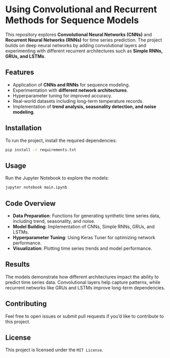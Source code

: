 # Using Convolutional and Recurrent Methods for Sequence Models

This repository explores **Convolutional Neural Networks (CNNs)** and **Recurrent Neural Networks (RNNs)** for time series prediction. The project builds on deep neural networks by adding convolutional layers and experimenting with different recurrent architectures such as **Simple RNNs, GRUs, and LSTMs**.

## Features
- Application of **CNNs and RNNs** for sequence modeling.
- Experimentation with **different network architectures**.
- Hyperparameter tuning for improved accuracy.
- Real-world datasets including long-term temperature records.
- Implementation of **trend analysis, seasonality detection, and noise modeling**.

## Installation
To run the project, install the required dependencies:

```bash
pip install -r requirements.txt
```

## Usage
Run the Jupyter Notebook to explore the models:

```bash
jupyter notebook main.ipynb
```

## Code Overview
- **Data Preparation**: Functions for generating synthetic time series data, including trend, seasonality, and noise.
- **Model Building**: Implementation of CNNs, Simple RNNs, GRUs, and LSTMs.
- **Hyperparameter Tuning**: Using Keras Tuner for optimizing network performance.
- **Visualization**: Plotting time series trends and model performance.

## Results
The models demonstrate how different architectures impact the ability to predict time series data. Convolutional layers help capture patterns, while recurrent networks like GRUs and LSTMs improve long-term dependencies.

## Contributing
Feel free to open issues or submit pull requests if you’d like to contribute to this project.

## License
This project is licensed under the `MIT License`.

